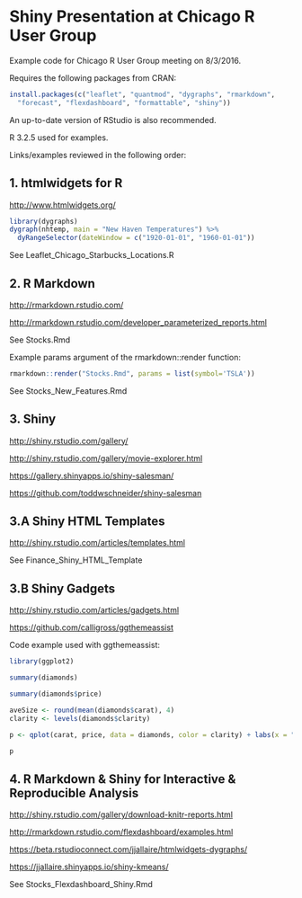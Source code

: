 # Shiny Presentation at Chicago R User Group

Example code for Chicago R User Group meeting on 8/3/2016.

Requires the following packages from CRAN:

```r
install.packages(c("leaflet", "quantmod", "dygraphs", "rmarkdown",
  "forecast", "flexdashboard", "formattable", "shiny"))
``` 

An up-to-date version of RStudio is also recommended.

R 3.2.5 used for examples.

Links/examples reviewed in the following order:

## 1. htmlwidgets for R

http://www.htmlwidgets.org/

```r
library(dygraphs)
dygraph(nhtemp, main = "New Haven Temperatures") %>% 
  dyRangeSelector(dateWindow = c("1920-01-01", "1960-01-01"))
```

See Leaflet_Chicago_Starbucks_Locations.R

## 2. R Markdown

http://rmarkdown.rstudio.com/

http://rmarkdown.rstudio.com/developer_parameterized_reports.html

See Stocks.Rmd

Example params argument of the rmarkdown::render function:

```r
rmarkdown::render("Stocks.Rmd", params = list(symbol='TSLA'))
```
See Stocks_New_Features.Rmd

## 3. Shiny

http://shiny.rstudio.com/gallery/

http://shiny.rstudio.com/gallery/movie-explorer.html

https://gallery.shinyapps.io/shiny-salesman/

https://github.com/toddwschneider/shiny-salesman

## 3.A Shiny HTML Templates

http://shiny.rstudio.com/articles/templates.html

See Finance_Shiny_HTML_Template

## 3.B Shiny Gadgets

http://shiny.rstudio.com/articles/gadgets.html

https://github.com/calligross/ggthemeassist

Code example used with ggthemeassist:

```r
library(ggplot2)

summary(diamonds)

summary(diamonds$price)

aveSize <- round(mean(diamonds$carat), 4)
clarity <- levels(diamonds$clarity)

p <- qplot(carat, price, data = diamonds, color = clarity) + labs(x = "Carat", y = "Price") + labs(title = "Diamond Pricing")

p
```

## 4. R Markdown & Shiny for Interactive & Reproducible Analysis 

http://shiny.rstudio.com/gallery/download-knitr-reports.html

http://rmarkdown.rstudio.com/flexdashboard/examples.html

https://beta.rstudioconnect.com/jjallaire/htmlwidgets-dygraphs/

https://jjallaire.shinyapps.io/shiny-kmeans/

See Stocks_Flexdashboard_Shiny.Rmd
